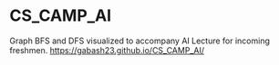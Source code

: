 # CS_CAMP_AI
Graph BFS and DFS visualized to accompany AI Lecture for incoming freshmen.
https://gabash23.github.io/CS_CAMP_AI/
